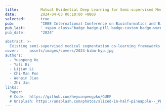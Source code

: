 ```yaml
---
title:          Mutual Evidential Deep Learning for Semi-supervised Medical Image Segmentation
date:           2024-04-03 00:10:00 +0800
selected:       true
pub:            "IEEE International Conference on Bioinformatics and Biomedicine 2024 (IEEE BIBM 2024)"
pub_last:       ' <span class="badge badge-pill badge-custom badge-warning">CCF B</span> <span class="badge badge-pill badge-custom badge-primary">Regular Paper </span>''
pub_date:       "2024"

abstract: >-
  Existing semi-supervised medical segmentation co-learning frameworks have realized that model performance can be diminished by the biases in model recognition caused by low-quality pseudo-labels. Due to the averaging nature of their pseudo-label integration strategy, they fail to explore the reliability of pseudo-labels from different sources. In this paper, we propose a mutual evidential deep learning (MEDL) framework that offers a potentially viable solution for pseudo-label generation in semi-supervised learning from two perspectives. First, we introduce networks with different architectures to generate complementary evidence for unlabeled samples and adopt an improved class-aware evidential fusion to guide the confident synthesis of evidential predictions sourced from diverse architectural networks. Second, utilizing the uncertainty in the fused evidence, we design an asymptotic Fisher information-based evidential learning strategy. This strategy enables the model to initially focus on unlabeled samples with more reliable pseudo-labels, gradually shifting attention to samples with lower-quality pseudo-labels while avoiding over-penalization of mislabeled classes in high data uncertainty samples. Additionally, for labeled data, we continue to adopt an uncertainty-driven asymptotic learning strategy, gradually guiding the model to focus on challenging voxels. Extensive experiments on five mainstream datasets have demonstrated that MEDL achieves state-of-the-art performance.
cover:     assets/images/covers/2024-bibm-hyp.jpg
authors:    
  - Yuanpeng He
  - Yali Bi
  - Lijian Li
  - Chi-Man Pun
  - Wenpin Jiao
  - Zhi Jin
links:
  Paper: 
  # Code:  https://github.com/heyuanpengpku/GUEF
  # Unsplash: https://unsplash.com/photos/sliced-in-half-pineapple--_PLJZmHZzk
---
```

